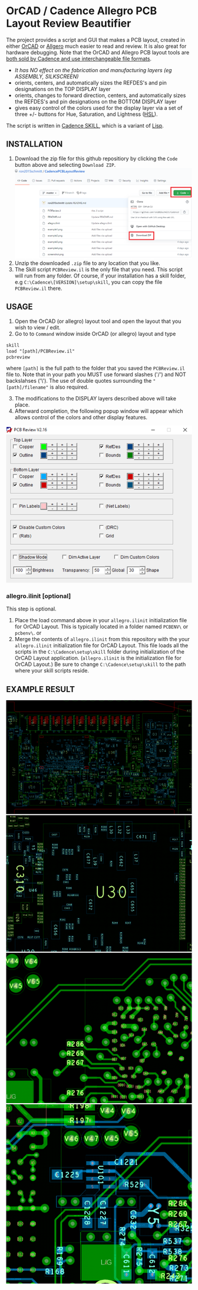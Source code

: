 # OrCAD  / Cadence Allegro PCB Layout Review Beautifier 

The project provides a script and GUI that makes a PCB layout, created in either [OrCAD](https://www.orcad.com/) or [Allgero](https://www.cadence.com/en_US/home/tools/pcb-design-and-analysis/pcb-layout/allegro-pcb-designer.html) much easier to read and review. It is also great for hardware debugging.  Note that the OrCAD and Allegro PCB layout tools are [both sold by Cadence and use interchangeable file formats](https://community.cadence.com/cadence_technology_forums/f/pcb-design/22857/orcad-vs-allegro).

* *It has NO effect on the fabrication and manufacturing layers (eg ASSEMBLY, SILKSCREEN)*
* orients, centers, and automatically sizes the REFDES's and pin designations on the TOP DISPLAY layer
* orients, changes to forward direction, centers, and automatically sizes the REFDES's and pin designations on the BOTTOM DISPLAY layer
* gives easy control of the colors used for the display layer via a set of three +/- buttons for Hue, Saturation, and Lightness ([HSL](https://en.wikipedia.org/wiki/HSL_and_HSV)).

The script is written in [Cadence SKILL](https://en.wikipedia.org/wiki/Cadence_SKILL), which is a variant of [Lisp](https://en.wikipedia.org/wiki/Lisp_(programming_language)).

## INSTALLATION 

1. Download the zip file for this github repositiory by clicking the `Code` button above and selecting `Download ZIP`.
![Screen shot of this github window](downloadzip.png)
2. Unzip the downloaded `.zip` file to any location that you like.
3. The Skill script `PCBReview.il` is the only file that you need. This script will run from any folder.  Of course, if your installation has a skill folder, e.g `C:\Cadence\[VERSION]\setup\skill`, you can copy the file `PCBReview.il` there.

## USAGE 

1. Open the OrCAD (or allegro) layout tool and open the layout that you wish to view / edit.
2. Go to to `Command` window inside OrCAD (or allegro) layout and type 
```
skill
load "[path]/PCBReview.il" 
pcbreview
```
where `[path]` is the full path to the folder that you saved the `PCBReview.il` file to.  Note that in your path you MUST use forward slashes ('/') and NOT backslahses ('\\').  The use of double quotes surrounding the `"[path]/filename"` is also required.

3. The modifications to the DISPLAY layers described above will take place.
4. Afterward completion, the following popup window will appear which allows control of the colors and other display features.

![Screen shot of popup window](screenshot.png)


### allegro.ilinit [optional]

This step is optional.

1. Place the load command above in your `allegro.ilinit` initialization file for OrCAD Layout.  This is typically located in a folder named `PCBENV\` or `pcbenv\`.
or
2. Merge the contents of `allegro.ilinit` from this repository with the your `allegro.ilinit` initialization file for OrCAD Layout.  This file loads all the scripts in the `C:\Cadence\setup\skill` folder during initialization of the OrCAD Layout application.  (`allegro.ilinit` is the initialization file for OrCAD Layout.)  Be sure to change  `C:\Cadence\setup\skill` to the path where your skill scripts reside.

## EXAMPLE RESULT

![example1 of result](example1.png)
![example2 of result](example2.png)
![example3 of result](example3.png)
![example4 of result](example4.png)


